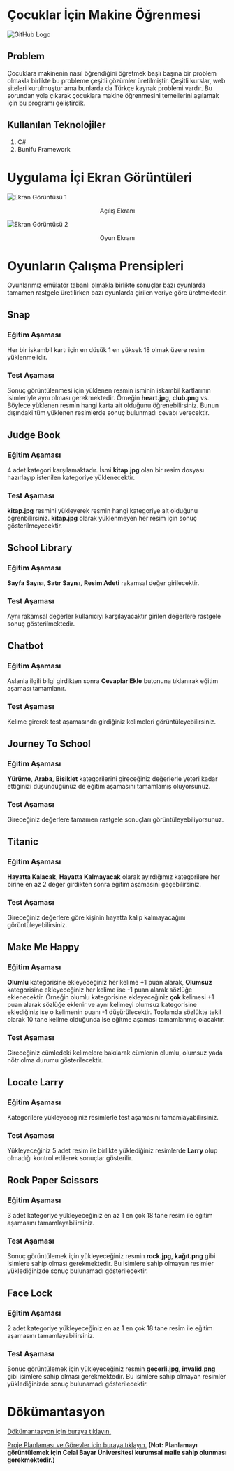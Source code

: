 # Çocuklar İçin Makine Öğrenmesi
![GitHub Logo](https://github.com/ArdanucAKAR/MachineLearningGames/blob/master/machine-learning-logo.jpg)

## Problem
Çocuklara makinenin nasıl öğrendiğini öğretmek başlı başına bir problem olmakla birlikte bu probleme çeşitli çözümler üretilmiştir. Çeşitli kurslar, web siteleri kurulmuştur ama bunlarda da Türkçe kaynak problemi vardır. Bu sorundan yola çıkarak çocuklara makine öğrenmesini temellerini aşılamak için bu programı geliştirdik.

## Kullanılan Teknolojiler
1. C#
2. Bunifu Framework

# Uygulama İçi Ekran Görüntüleri
![Ekran Görüntüsü 1](https://github.com/ArdanucAKAR/MachineLearningGames/blob/master/ekran%20go%CC%88ru%CC%88ntu%CC%88su%CC%88%201.png)
<p align="center">Açılış Ekranı</p>

![Ekran Görüntüsü 2](https://github.com/ArdanucAKAR/MachineLearningGames/blob/master/ekran%20go%CC%88ru%CC%88ntu%CC%88su%CC%88%202.png)
<p align="center">Oyun Ekranı</p>

# Oyunların Çalışma Prensipleri
Oyunlarımız emülatör tabanlı olmakla birlikte sonuçlar bazı oyunlarda tamamen rastgele üretilirken bazı oyunlarda girilen veriye göre üretmektedir.

## Snap
### Eğitim Aşaması 
Her bir iskambil kartı için en düşük 1 en yüksek 18 olmak üzere resim yüklenmelidir. 
### Test Aşaması
Sonuç görüntülenmesi için yüklenen resmin isminin iskambil kartlarının isimleriyle aynı olması gerekmektedir. Örneğin **heart.jpg**, **club.png** vs. Böylece yüklenen resmin hangi karta ait olduğunu öğrenebilirsiniz. Bunun dışındaki tüm yüklenen resimlerde sonuç bulunmadı cevabı verecektir.

## Judge Book
### Eğitim Aşaması
4 adet kategori karşılamaktadır. İsmi **kitap.jpg** olan bir resim dosyası hazırlayıp istenilen kategoriye yüklenecektir. 
### Test Aşaması
**kitap.jpg** resmini yükleyerek resmin hangi kategoriye ait olduğunu öğrenbilirsiniz. **kitap.jpg** olarak yüklenmeyen her resim için sonuç gösterilmeyecektir.

## School Library
### Eğitim Aşaması
**Sayfa Sayısı**, **Satır Sayısı**, **Resim Adeti** rakamsal değer girilecektir. 
### Test Aşaması
Aynı rakamsal değerler kullanıcıyı karşılayacaktır girilen değerlere rastgele sonuç gösterilmektedir.

## Chatbot
### Eğitim Aşaması
Aslanla ilgili bilgi girdikten sonra **Cevaplar Ekle** butonuna tıklanırak eğitim aşaması tamamlanır. 
### Test Aşaması
Kelime girerek test aşamasında girdiğiniz kelimeleri görüntüleyebilirsiniz.

## Journey To School
### Eğitim Aşaması
**Yürüme**, **Araba**, **Bisiklet** kategorilerini gireceğiniz değerlerle yeteri kadar ettiğinizi düşündüğünüz de eğitim aşamasını tamamlamış oluyorsunuz. 
### Test Aşaması
Gireceğiniz değerlere tamamen rastgele sonuçları görüntüleyebiliyorsunuz.

## Titanic
### Eğitim Aşaması
**Hayatta Kalacak**, **Hayatta Kalmayacak** olarak ayırdığımız kategorilere her birine en az 2 değer girdikten sonra eğitim aşamasını geçebilirsiniz. 
### Test Aşaması
Gireceğiniz değerlere göre kişinin hayatta kalıp kalmayacağını görüntüleyebilirsiniz.

## Make Me Happy
### Eğitim Aşaması
**Olumlu** kategorisine ekleyeceğiniz her kelime +1 puan alarak, **Olumsuz** kategorisine ekleyeceğiniz her kelime ise -1 puan alarak sözlüğe eklenecektir. Örneğin olumlu kategorisine ekleyeceğiniz **çok** kelimesi +1 puan alarak sözlüğe eklenir ve aynı kelimeyi olumsuz kategorisine eklediğiniz ise o kelimenin puanı -1 düşürülecektir. Toplamda sözlükte tekil olarak 10 tane kelime olduğunda ise eğitme aşaması tamamlanmış olacaktır. 
### Test Aşaması
Gireceğiniz cümledeki kelimelere bakılarak cümlenin olumlu, olumsuz yada nötr olma durumu gösterilecektir.

## Locate Larry
### Eğitim Aşaması
Kategorilere yükleyeceğiniz resimlerle test aşamasını tamamlayabilirsiniz.
### Test Aşaması
Yükleyeceğiniz 5 adet resim ile birlikte yüklediğiniz resimlerde **Larry** olup olmadığı kontrol edilerek sonuçlar gösterilir.

## Rock Paper Scissors
### Eğitim Aşaması
3 adet kategoriye yükleyeceğiniz en az 1 en çok 18 tane resim ile eğitim aşamasını tamamlayabilirsiniz.
### Test Aşaması
Sonuç görüntülemek için yükleyeceğiniz resmin **rock.jpg**, **kağıt.png** gibi isimlere sahip olması gerekmektedir. Bu isimlere sahip olmayan resimler yüklediğinizde sonuç bulunamadı gösterilecektir.

## Face Lock
### Eğitim Aşaması
2 adet kategoriye yükleyeceğiniz en az 1 en çok 18 tane resim ile eğitim aşamasını tamamlayabilirsiniz.
### Test Aşaması
Sonuç görüntülemek için yükleyeceğiniz resmin **geçerli.jpg**, **invalid.png** gibi isimlere sahip olması gerekmektedir. Bu isimlere sahip olmayan resimler yüklediğinizde sonuç bulunamadı gösterilecektir.

# Dökümantasyon
[Dökümantasyon için buraya tıklayın.](https://cbuedu.sharepoint.com/:w:/r/sites/ProjeEkibi/_layouts/15/doc2.aspx?sourcedoc=%7B35DA43D0-585E-4155-AF96-17521F8FAD2B%7D&file=Proje%20Ekibi%20Do%CC%88ku%CC%88mantasyon.docx&action=default&mobileredirect=true)

[Proje Planlaması ve Görevler için buraya tıklayın.](https://tasks.office.com/cbu.edu.tr/Home/PlanViews/rvot59rXykaRW1c8ovhwtZYAEFJY?Type=PlanLink&Channel=Link&CreatedTime=637256005381160000) **(Not: Planlamayı görüntülemek için Celal Bayar Üniversitesi kurumsal maile sahip olunması gerekmektedir.)**
